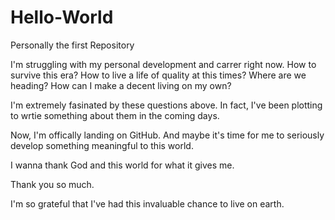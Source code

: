 # Hello-World
Personally the first Repository

I'm struggling with my personal development and carrer right now.
How to survive this era?
How to live a life of quality at this times?
Where are we heading?
How can I make a decent living on my own?

I'm extremely fasinated by these questions above.
In fact, I've been plotting to wrtie something about them in the coming days.

Now, I'm offically landing on GitHub.
And maybe it's time for me to seriously develop something meaningful to this world.

I wanna thank God and this world for what it gives me.

Thank you so much.

I'm so grateful that I've had this invaluable chance to live on earth.

